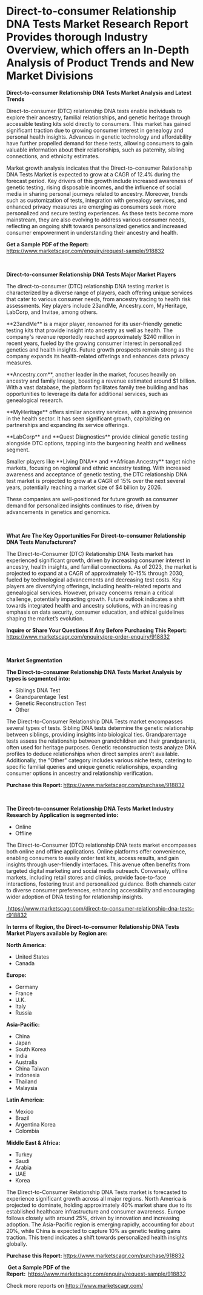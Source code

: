 <p><h1>Direct-to-consumer Relationship DNA Tests Market Research Report Provides thorough Industry Overview, which offers an In-Depth Analysis of Product Trends and New Market Divisions</h1></p><p><strong>Direct-to-consumer Relationship DNA Tests Market Analysis and Latest Trends</strong></p>
<p><p>Direct-to-consumer (DTC) relationship DNA tests enable individuals to explore their ancestry, familial relationships, and genetic heritage through accessible testing kits sold directly to consumers. This market has gained significant traction due to growing consumer interest in genealogy and personal health insights. Advances in genetic technology and affordability have further propelled demand for these tests, allowing consumers to gain valuable information about their relationships, such as paternity, sibling connections, and ethnicity estimates.</p><p>Market growth analysis indicates that the Direct-to-consumer Relationship DNA Tests Market is expected to grow at a CAGR of 12.4% during the forecast period. Key drivers of this growth include increased awareness of genetic testing, rising disposable incomes, and the influence of social media in sharing personal journeys related to ancestry. Moreover, trends such as customization of tests, integration with genealogy services, and enhanced privacy measures are emerging as consumers seek more personalized and secure testing experiences. As these tests become more mainstream, they are also evolving to address various consumer needs, reflecting an ongoing shift towards personalized genetics and increased consumer empowerment in understanding their ancestry and health.</p></p>
<p><strong>Get a Sample PDF of the Report:&nbsp;</strong> <a href="https://www.marketscagr.com/enquiry/request-sample/918832?utm_campaign=3266&utm_medium=2&utm_source=Github&utm_content=ia&utm_term=08032025&utm_id=direct-to-consumer-relationship-dna-tests">https://www.marketscagr.com/enquiry/request-sample/918832</a></p>
<p>&nbsp;</p>
<p><strong>Direct-to-consumer Relationship DNA Tests Major Market Players</strong></p>
<p><p>The direct-to-consumer (DTC) relationship DNA testing market is characterized by a diverse range of players, each offering unique services that cater to various consumer needs, from ancestry tracing to health risk assessments. Key players include 23andMe, Ancestry.com, MyHeritage, LabCorp, and Invitae, among others.</p><p>**23andMe** is a major player, renowned for its user-friendly genetic testing kits that provide insight into ancestry as well as health. The company's revenue reportedly reached approximately $240 million in recent years, fueled by the growing consumer interest in personalized genetics and health insights. Future growth prospects remain strong as the company expands its health-related offerings and enhances data privacy measures.</p><p>**Ancestry.com**, another leader in the market, focuses heavily on ancestry and family lineage, boasting a revenue estimated around $1 billion. With a vast database, the platform facilitates family tree building and has opportunities to leverage its data for additional services, such as genealogical research.</p><p>**MyHeritage** offers similar ancestry services, with a growing presence in the health sector. It has seen significant growth, capitalizing on partnerships and expanding its service offerings. </p><p>**LabCorp** and **Quest Diagnostics** provide clinical genetic testing alongside DTC options, tapping into the burgeoning health and wellness segment.</p><p>Smaller players like **Living DNA** and **African Ancestry** target niche markets, focusing on regional and ethnic ancestry testing. With increased awareness and acceptance of genetic testing, the DTC relationship DNA test market is projected to grow at a CAGR of 15% over the next several years, potentially reaching a market size of $4 billion by 2026.</p><p>These companies are well-positioned for future growth as consumer demand for personalized insights continues to rise, driven by advancements in genetics and genomics.</p></p>
<p>&nbsp;</p>
<p><strong>What Are The Key Opportunities For Direct-to-consumer Relationship DNA Tests Manufacturers?</strong></p>
<p><p>The Direct-to-Consumer (DTC) Relationship DNA Tests market has experienced significant growth, driven by increasing consumer interest in ancestry, health insights, and familial connections. As of 2023, the market is projected to expand at a CAGR of approximately 10-15% through 2030, fueled by technological advancements and decreasing test costs. Key players are diversifying offerings, including health-related reports and genealogical services. However, privacy concerns remain a critical challenge, potentially impacting growth. Future outlook indicates a shift towards integrated health and ancestry solutions, with an increasing emphasis on data security, consumer education, and ethical guidelines shaping the market’s evolution.</p></p>
<p><strong>Inquire or Share Your Questions If Any Before Purchasing This Report:</strong> <a href="https://www.marketscagr.com/enquiry/pre-order-enquiry/918832?utm_campaign=3266&utm_medium=2&utm_source=Github&utm_content=ia&utm_term=08032025&utm_id=direct-to-consumer-relationship-dna-tests">https://www.marketscagr.com/enquiry/pre-order-enquiry/918832</a></p>
<p>&nbsp;</p>
<p><strong>Market Segmentation</strong></p>
<p><strong>The Direct-to-consumer Relationship DNA Tests Market Analysis by types is segmented into:</strong></p>
<p><ul><li>Siblings DNA Test</li><li>Grandparentage Test</li><li>Genetic Reconstruction Test</li><li>Other</li></ul></p>
<p><p>The Direct-to-Consumer Relationship DNA Tests market encompasses several types of tests. Sibling DNA tests determine the genetic relationship between siblings, providing insights into biological ties. Grandparentage tests assess the relationship between grandchildren and their grandparents, often used for heritage purposes. Genetic reconstruction tests analyze DNA profiles to deduce relationships when direct samples aren’t available. Additionally, the "Other" category includes various niche tests, catering to specific familial queries and unique genetic relationships, expanding consumer options in ancestry and relationship verification.</p></p>
<p><strong>Purchase this Report:&nbsp;</strong><a href="https://www.marketscagr.com/purchase/918832?utm_campaign=3266&utm_medium=2&utm_source=Github&utm_content=ia&utm_term=08032025&utm_id=direct-to-consumer-relationship-dna-tests">https://www.marketscagr.com/purchase/918832</a></p>
<p>&nbsp;</p>
<p><strong>The Direct-to-consumer Relationship DNA Tests Market Industry Research by Application is segmented into:</strong></p>
<p><ul><li>Online</li><li>Offline</li></ul></p>
<p><p>The Direct-to-Consumer (DTC) relationship DNA tests market encompasses both online and offline applications. Online platforms offer convenience, enabling consumers to easily order test kits, access results, and gain insights through user-friendly interfaces. This avenue often benefits from targeted digital marketing and social media outreach. Conversely, offline markets, including retail stores and clinics, provide face-to-face interactions, fostering trust and personalized guidance. Both channels cater to diverse consumer preferences, enhancing accessibility and encouraging wider adoption of DNA testing for relationship insights.</p></p>
<p><a href="https://www.marketscagr.com/direct-to-consumer-relationship-dna-tests-r918832?utm_campaign=3266&utm_medium=2&utm_source=Github&utm_content=ia&utm_term=08032025&utm_id=direct-to-consumer-relationship-dna-tests">&nbsp;https://www.marketscagr.com/direct-to-consumer-relationship-dna-tests-r918832</a></p>
<p><strong>In terms of Region, the Direct-to-consumer Relationship DNA Tests Market Players available by Region are:</strong></p>
<p>
    <p> <strong> North America: </strong>
        <ul>
            <li>United States</li>
            <li>Canada</li>
        </ul>
        </p> 
    <p> <strong> Europe: </strong>
        <ul>
            <li>Germany</li>
            <li>France</li>
            <li>U.K.</li>
            <li>Italy</li>
            <li>Russia</li>
        </ul>
        </p> 
    <p> <strong> Asia-Pacific: </strong>
        <ul>
            <li>China</li>
            <li>Japan</li>
            <li>South Korea</li>
            <li>India</li>
            <li>Australia</li>
            <li>China Taiwan</li>
            <li>Indonesia</li>
            <li>Thailand</li>
            <li>Malaysia</li>
        </ul>
        </p> 
    <p> <strong> Latin America: </strong>
        <ul>
            <li>Mexico</li>
            <li>Brazil</li>
            <li>Argentina Korea</li>
            <li>Colombia</li>
        </ul>
        </p> 
    <p> <strong> Middle East & Africa: </strong>
        <ul>
            <li>Turkey</li>
            <li>Saudi</li>
            <li>Arabia</li>
            <li>UAE</li>
            <li>Korea</li>
        </ul>
    </p>
    </p>
<p><p>The Direct-to-Consumer Relationship DNA Tests market is forecasted to experience significant growth across all major regions. North America is projected to dominate, holding approximately 40% market share due to its established healthcare infrastructure and consumer awareness. Europe follows closely with around 25%, driven by innovation and increasing adoption. The Asia-Pacific region is emerging rapidly, accounting for about 20%, while China is expected to capture 10% as genetic testing gains traction. This trend indicates a shift towards personalized health insights globally.</p></p>
<p><strong>Purchase this Report: </strong><a href="https://www.marketscagr.com/purchase/918832?utm_campaign=3266&utm_medium=2&utm_source=Github&utm_content=ia&utm_term=08032025&utm_id=direct-to-consumer-relationship-dna-tests">https://www.marketscagr.com/purchase/918832</a></p>
<p>&nbsp;<strong>Get a Sample PDF of the Report:&nbsp;&nbsp;</strong><a href="https://www.marketscagr.com/enquiry/request-sample/918832?utm_campaign=3266&utm_medium=2&utm_source=Github&utm_content=ia&utm_term=08032025&utm_id=direct-to-consumer-relationship-dna-tests">https://www.marketscagr.com/enquiry/request-sample/918832</a></p>
<p><strong></strong></p>
<p>Check more reports on <a href="https://www.marketscagr.com/?utm_campaign=3266&utm_medium=2&utm_source=Github&utm_content=ia&utm_term=08032025&utm_id=direct-to-consumer-relationship-dna-tests">https://www.marketscagr.com/</a></p>